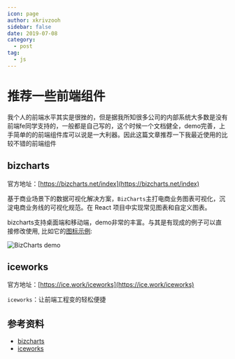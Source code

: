 ```yaml
---
icon: page
author: xkrivzooh
sidebar: false
date: 2019-07-08
category:
  - post
tag:
  - js
---
```


# 推荐一些前端组件

我个人的前端水平其实是很挫的，但是据我所知很多公司的内部系统大多数是没有前端fe同学支持的，一般都是自己写的，这个时候一个文档健全，demo完善，上手简单的的前端组件库可以说是一大利器。因此这篇文章推荐一下我最近使用的比较不错的前端组件

## bizcharts

官方地址：[https://bizcharts.net/index](https://bizcharts.net/index)

基于商业场景下的数据可视化解决方案，`BizCharts`主打电商业务图表可视化，沉淀电商业务线的可视化规范。在 React 项目中实现常见图表和自定义图表。

bizcharts支持桌面端和移动端，demo非常的丰富。与其是有现成的例子可以直接修改使用, 比如它的[图标示例](https://bizcharts.net/products/bizCharts/demo):

![BizCharts demo](http://wenchao.ren/img/2020/11/20190708130649.png)

## iceworks

官方地址：[https://ice.work/iceworks](https://ice.work/iceworks)

`iceworks`：让前端工程变的轻松便捷


## 参考资料

- [bizcharts](https://bizcharts.net/index)
- [iceworks](https://ice.work/iceworks)

<!-- @include: ../scaffolds/post_footer.md -->
